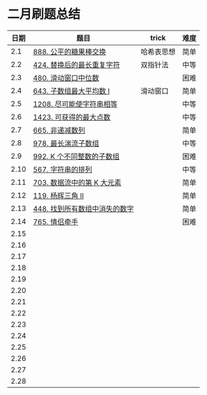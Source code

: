 # 二月刷题总结

| 日期 | 题目                                                         | trick      | 难度 |
| ---- | ------------------------------------------------------------ | ---------- | ---- |
| 2.1  | [888. 公平的糖果棒交换](2021-2-1_888-公平的糖果交换.md)      | 哈希表思想 | 简单 |
| 2.2  | [424. 替换后的最长重复字符](2021-2-2_424-替换后的最长重复字符.md) | 双指针法   | 中等 |
| 2.3  | [480. 滑动窗口中位数](2021-2-3_480-滑动窗口中位数.md)        |            | 困难 |
| 2.4  | [643. 子数组最大平均数 I](2021-2-4_643-子数组最大平均数I.md) | 滑动窗口   | 简单 |
| 2.5  | [1208. 尽可能使字符串相等](2021-2-5_1208-尽可能使字符串相等.md) |            | 中等 |
| 2.6  | [1423. 可获得的最大点数](2021-2-6_1423.-可获得的最大点数.md) |            | 中等 |
| 2.7  | [665. 非递减数列](2021-2-7_665-非递减数列.md)                |            | 简单 |
| 2.8  | [978. 最长湍流子数组](2021-2-8_978-最长湍流子数组.md)        |            | 中等 |
| 2.9  | [992. K 个不同整数的子数组](2021-2-9_992-K个不同整数的子数组.md) |            | 困难 |
| 2.10 | [567. 字符串的排列](https://leetcode-cn.com/problems/permutation-in-string/) |            | 中等 |
| 2.11 | [703. 数据流中的第 K 大元素](https://leetcode-cn.com/problems/kth-largest-element-in-a-stream/) |            | 简单 |
| 2.12 | [119. 杨辉三角 II](https://leetcode-cn.com/problems/pascals-triangle-ii/) |            | 简单 |
| 2.13 | [448. 找到所有数组中消失的数字](https://leetcode-cn.com/problems/find-all-numbers-disappeared-in-an-array/) |            | 简单 |
| 2.14 | [765. 情侣牵手](https://leetcode-cn.com/problems/couples-holding-hands/) |            | 困难 |
| 2.15 |                                                              |            |      |
| 2.16 |                                                              |            |      |
| 2.17 |                                                              |            |      |
| 2.18 |                                                              |            |      |
| 2.19 |                                                              |            |      |
| 2.20 |                                                              |            |      |
| 2.21 |                                                              |            |      |
| 2.22 |                                                              |            |      |
| 2.23 |                                                              |            |      |
| 2.24 |                                                              |            |      |
| 2.25 |                                                              |            |      |
| 2.26 |                                                              |            |      |
| 2.27 |                                                              |            |      |
| 2.28 |                                                              |            |      |

 